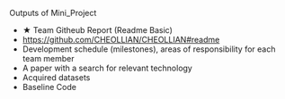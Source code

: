 Outputs of Mini_Project
- ★ Team Githeub Report (Readme Basic) 
 - https://github.com/CHEOLLIAN/CHEOLLIAN#readme
- Development schedule (milestones), areas of responsibility for each team member
- A paper with a search for relevant technology 
- Acquired datasets 
- Baseline Code
